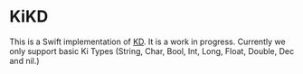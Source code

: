 # KiKD

This is a Swift implementation of [KD](https://github.com/kixi-io/Ki.Docs/wiki/Ki-Data-(KD)). It is a work in progress. Currently we only support basic Ki Types (String, Char, Bool, Int, Long, Float, Double, Dec and nil.)
